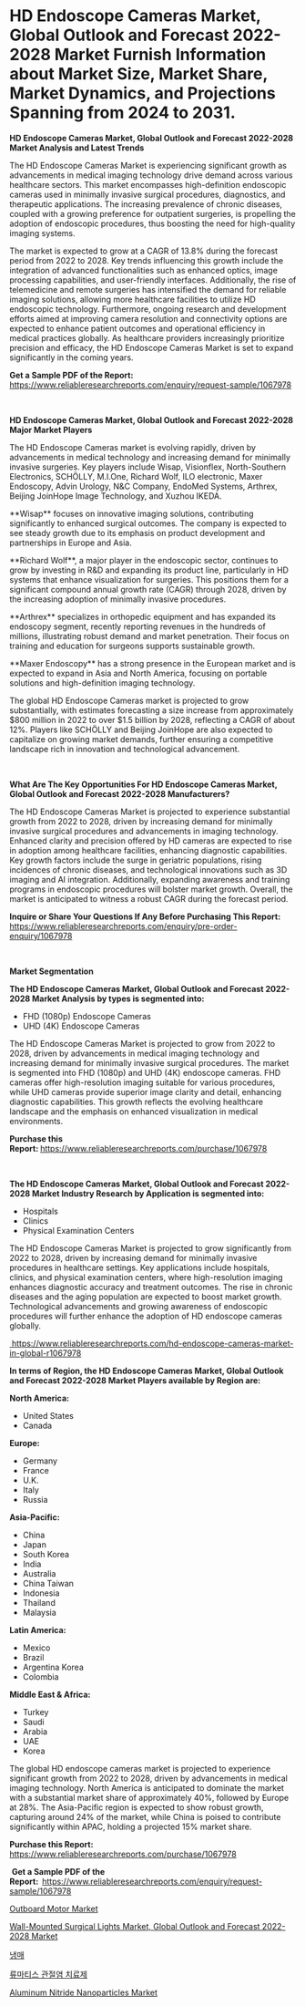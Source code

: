<p><h1>HD Endoscope Cameras Market, Global Outlook and Forecast 2022-2028 Market Furnish Information about Market Size, Market Share, Market Dynamics, and Projections Spanning from 2024 to 2031.</h1></p><p><strong>HD Endoscope Cameras Market, Global Outlook and Forecast 2022-2028 Market Analysis and Latest Trends</strong></p>
<p><p>The HD Endoscope Cameras Market is experiencing significant growth as advancements in medical imaging technology drive demand across various healthcare sectors. This market encompasses high-definition endoscopic cameras used in minimally invasive surgical procedures, diagnostics, and therapeutic applications. The increasing prevalence of chronic diseases, coupled with a growing preference for outpatient surgeries, is propelling the adoption of endoscopic procedures, thus boosting the need for high-quality imaging systems.</p><p>The market is expected to grow at a CAGR of 13.8% during the forecast period from 2022 to 2028. Key trends influencing this growth include the integration of advanced functionalities such as enhanced optics, image processing capabilities, and user-friendly interfaces. Additionally, the rise of telemedicine and remote surgeries has intensified the demand for reliable imaging solutions, allowing more healthcare facilities to utilize HD endoscopic technology. Furthermore, ongoing research and development efforts aimed at improving camera resolution and connectivity options are expected to enhance patient outcomes and operational efficiency in medical practices globally. As healthcare providers increasingly prioritize precision and efficacy, the HD Endoscope Cameras Market is set to expand significantly in the coming years.</p></p>
<p><strong>Get a Sample PDF of the Report:&nbsp;</strong> <a href="https://www.reliableresearchreports.com/enquiry/request-sample/1067978">https://www.reliableresearchreports.com/enquiry/request-sample/1067978</a></p>
<p>&nbsp;</p>
<p><strong>HD Endoscope Cameras Market, Global Outlook and Forecast 2022-2028 Major Market Players</strong></p>
<p><p>The HD Endoscope Cameras market is evolving rapidly, driven by advancements in medical technology and increasing demand for minimally invasive surgeries. Key players include Wisap, Visionflex, North-Southern Electronics, SCHÖLLY, M.I.One, Richard Wolf, ILO electronic, Maxer Endoscopy, Advin Urology, N&C Company, EndoMed Systems, Arthrex, Beijing JoinHope Image Technology, and Xuzhou IKEDA.</p><p>**Wisap** focuses on innovative imaging solutions, contributing significantly to enhanced surgical outcomes. The company is expected to see steady growth due to its emphasis on product development and partnerships in Europe and Asia.</p><p>**Richard Wolf**, a major player in the endoscopic sector, continues to grow by investing in R&D and expanding its product line, particularly in HD systems that enhance visualization for surgeries. This positions them for a significant compound annual growth rate (CAGR) through 2028, driven by the increasing adoption of minimally invasive procedures.</p><p>**Arthrex** specializes in orthopedic equipment and has expanded its endoscopy segment, recently reporting revenues in the hundreds of millions, illustrating robust demand and market penetration. Their focus on training and education for surgeons supports sustainable growth.</p><p>**Maxer Endoscopy** has a strong presence in the European market and is expected to expand in Asia and North America, focusing on portable solutions and high-definition imaging technology.</p><p>The global HD Endoscope Cameras market is projected to grow substantially, with estimates forecasting a size increase from approximately $800 million in 2022 to over $1.5 billion by 2028, reflecting a CAGR of about 12%. Players like SCHÖLLY and Beijing JoinHope are also expected to capitalize on growing market demands, further ensuring a competitive landscape rich in innovation and technological advancement.</p></p>
<p>&nbsp;</p>
<p><strong>What Are The Key Opportunities For HD Endoscope Cameras Market, Global Outlook and Forecast 2022-2028 Manufacturers?</strong></p>
<p><p>The HD Endoscope Cameras Market is projected to experience substantial growth from 2022 to 2028, driven by increasing demand for minimally invasive surgical procedures and advancements in imaging technology. Enhanced clarity and precision offered by HD cameras are expected to rise in adoption among healthcare facilities, enhancing diagnostic capabilities. Key growth factors include the surge in geriatric populations, rising incidences of chronic diseases, and technological innovations such as 3D imaging and AI integration. Additionally, expanding awareness and training programs in endoscopic procedures will bolster market growth. Overall, the market is anticipated to witness a robust CAGR during the forecast period.</p></p>
<p><strong>Inquire or Share Your Questions If Any Before Purchasing This Report:</strong> <a href="https://www.reliableresearchreports.com/enquiry/pre-order-enquiry/1067978">https://www.reliableresearchreports.com/enquiry/pre-order-enquiry/1067978</a></p>
<p>&nbsp;</p>
<p><strong>Market Segmentation</strong></p>
<p><strong>The HD Endoscope Cameras Market, Global Outlook and Forecast 2022-2028 Market Analysis by types is segmented into:</strong></p>
<p><ul><li>FHD (1080p) Endoscope Cameras</li><li>UHD (4K) Endoscope Cameras</li></ul></p>
<p><p>The HD Endoscope Cameras Market is projected to grow from 2022 to 2028, driven by advancements in medical imaging technology and increasing demand for minimally invasive surgical procedures. The market is segmented into FHD (1080p) and UHD (4K) endoscope cameras. FHD cameras offer high-resolution imaging suitable for various procedures, while UHD cameras provide superior image clarity and detail, enhancing diagnostic capabilities. This growth reflects the evolving healthcare landscape and the emphasis on enhanced visualization in medical environments.</p></p>
<p><strong>Purchase this Report:&nbsp;</strong><a href="https://www.reliableresearchreports.com/purchase/1067978">https://www.reliableresearchreports.com/purchase/1067978</a></p>
<p>&nbsp;</p>
<p><strong>The HD Endoscope Cameras Market, Global Outlook and Forecast 2022-2028 Market Industry Research by Application is segmented into:</strong></p>
<p><ul><li>Hospitals</li><li>Clinics</li><li>Physical Examination Centers</li></ul></p>
<p><p>The HD Endoscope Cameras Market is projected to grow significantly from 2022 to 2028, driven by increasing demand for minimally invasive procedures in healthcare settings. Key applications include hospitals, clinics, and physical examination centers, where high-resolution imaging enhances diagnostic accuracy and treatment outcomes. The rise in chronic diseases and the aging population are expected to boost market growth. Technological advancements and growing awareness of endoscopic procedures will further enhance the adoption of HD endoscope cameras globally.</p></p>
<p><a href="https://www.reliableresearchreports.com/hd-endoscope-cameras-market-in-global-r1067978">&nbsp;https://www.reliableresearchreports.com/hd-endoscope-cameras-market-in-global-r1067978</a></p>
<p><strong>In terms of Region, the HD Endoscope Cameras Market, Global Outlook and Forecast 2022-2028 Market Players available by Region are:</strong></p>
<p>
    <p> <strong> North America: </strong>
        <ul>
            <li>United States</li>
            <li>Canada</li>
        </ul>
        </p> 
    <p> <strong> Europe: </strong>
        <ul>
            <li>Germany</li>
            <li>France</li>
            <li>U.K.</li>
            <li>Italy</li>
            <li>Russia</li>
        </ul>
        </p> 
    <p> <strong> Asia-Pacific: </strong>
        <ul>
            <li>China</li>
            <li>Japan</li>
            <li>South Korea</li>
            <li>India</li>
            <li>Australia</li>
            <li>China Taiwan</li>
            <li>Indonesia</li>
            <li>Thailand</li>
            <li>Malaysia</li>
        </ul>
        </p> 
    <p> <strong> Latin America: </strong>
        <ul>
            <li>Mexico</li>
            <li>Brazil</li>
            <li>Argentina Korea</li>
            <li>Colombia</li>
        </ul>
        </p> 
    <p> <strong> Middle East & Africa: </strong>
        <ul>
            <li>Turkey</li>
            <li>Saudi</li>
            <li>Arabia</li>
            <li>UAE</li>
            <li>Korea</li>
        </ul>
    </p>
    </p>
<p><p>The global HD endoscope cameras market is projected to experience significant growth from 2022 to 2028, driven by advancements in medical imaging technology. North America is anticipated to dominate the market with a substantial market share of approximately 40%, followed by Europe at 28%. The Asia-Pacific region is expected to show robust growth, capturing around 24% of the market, while China is poised to contribute significantly within APAC, holding a projected 15% market share.</p></p>
<p><strong>Purchase this Report: </strong><a href="https://www.reliableresearchreports.com/purchase/1067978">https://www.reliableresearchreports.com/purchase/1067978</a></p>
<p>&nbsp;<strong>Get a Sample PDF of the Report:&nbsp;&nbsp;</strong><a href="https://www.reliableresearchreports.com/enquiry/request-sample/1067978">https://www.reliableresearchreports.com/enquiry/request-sample/1067978</a></p>
<p><strong></strong></p>
<p><p><a href="https://www.linkedin.com/pulse/how-outboard-motor-market-changing-from-2024-2031-gokae?trackingId=LqtiMuHlR%2FOf7OruXNjtiw%3D%3D">Outboard Motor Market</a></p><p><a href="https://github.com/FahadAhmed712/Market-Research-Report-List-1/blob/main/wall-mounted-surgical-lights-market-global-outlook-and-forecast-2022-2028-market.md">Wall-Mounted Surgical Lights Market, Global Outlook and Forecast 2022-2028 Market</a></p><p><a href="https://medium.com/@eduardocofllins90786/%EC%84%B8%EA%B3%84-refrigerants-market-%EC%9D%80-2024%EC%97%90%EC%84%9C-2031%EB%A1%9C-%EC%97%B0%ED%8F%89%EA%B7%A0-%EC%A6%9D%EA%B0%80%EC%9C%A8%EC%9D%84-%EB%B3%B4%EC%9D%BC-%EA%B2%83%EC%9C%BC%EB%A1%9C-%EC%98%88%EC%83%81%EB%90%A9%EB%8B%88%EB%8B%A4-4cf4eade96e9">냉매</a></p><p><a href="https://medium.com/@eduardocofllins90786/%EB%A5%98%EB%A7%88%ED%8B%B0%EC%8A%A4-%EA%B4%80%EC%A0%88%EC%97%BC-%EC%95%BD%EB%AC%BC-%EC%8B%9C%EC%9E%A5-%EA%B7%9C%EB%AA%A8-%EC%84%B1%EC%9E%A5-%EC%B6%94%EC%84%B8-%ED%86%B5%EA%B3%84-%EB%B0%8F-%EC%A0%84%EB%A7%9D-2024-2031-3d66483ce22f">류마티스 관절염 치료제</a></p><p><a href="https://issuu.com/reportprime-2/docs/aluminum-nitride-nanoparticles-mark_21cb742337005b">Aluminum Nitride Nanoparticles Market</a></p></p>
